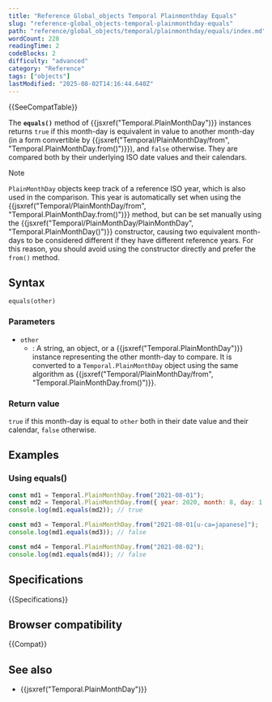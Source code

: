 ```yaml
---
title: "Reference Global_objects Temporal Plainmonthday Equals"
slug: "reference-global_objects-temporal-plainmonthday-equals"
path: "reference/global_objects/temporal/plainmonthday/equals/index.md"
wordCount: 228
readingTime: 2
codeBlocks: 2
difficulty: "advanced"
category: "Reference"
tags: ["objects"]
lastModified: "2025-08-02T14:16:44.640Z"
---
```



{{SeeCompatTable}}

The **`equals()`** method of {{jsxref("Temporal.PlainMonthDay")}} instances returns `true` if this month-day is equivalent in value to another month-day (in a form convertible by {{jsxref("Temporal/PlainMonthDay/from", "Temporal.PlainMonthDay.from()")}}), and `false` otherwise. They are compared both by their underlying ISO date values and their calendars.

> [!NOTE]
> `PlainMonthDay` objects keep track of a reference ISO year, which is also used in the comparison. This year is automatically set when using the {{jsxref("Temporal/PlainMonthDay/from", "Temporal.PlainMonthDay.from()")}} method, but can be set manually using the {{jsxref("Temporal/PlainMonthDay/PlainMonthDay", "Temporal.PlainMonthDay()")}} constructor, causing two equivalent month-days to be considered different if they have different reference years. For this reason, you should avoid using the constructor directly and prefer the `from()` method.

## Syntax

```js-nolint
equals(other)
```

### Parameters

- `other`
  - : A string, an object, or a {{jsxref("Temporal.PlainMonthDay")}} instance representing the other month-day to compare. It is converted to a `Temporal.PlainMonthDay` object using the same algorithm as {{jsxref("Temporal/PlainMonthDay/from", "Temporal.PlainMonthDay.from()")}}.

### Return value

`true` if this month-day is equal to `other` both in their date value and their calendar, `false` otherwise.

## Examples

### Using equals()

```js
const md1 = Temporal.PlainMonthDay.from("2021-08-01");
const md2 = Temporal.PlainMonthDay.from({ year: 2020, month: 8, day: 1 }); // Year doesn't matter
console.log(md1.equals(md2)); // true

const md3 = Temporal.PlainMonthDay.from("2021-08-01[u-ca=japanese]");
console.log(md1.equals(md3)); // false

const md4 = Temporal.PlainMonthDay.from("2021-08-02");
console.log(md1.equals(md4)); // false
```

## Specifications

{{Specifications}}

## Browser compatibility

{{Compat}}

## See also

- {{jsxref("Temporal.PlainMonthDay")}}
